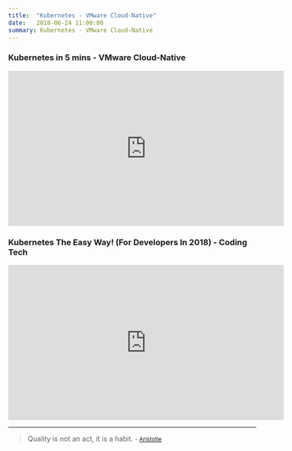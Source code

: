 ```yaml
---
title:  "Kubernetes - VMware Cloud-Native"
date:   2018-06-24 11:00:00
summary: Kubernetes - VMware Cloud-Native
---
```


### Kubernetes in 5 mins - VMware Cloud-Native

<iframe width="560" height="315" src="https://www.youtube.com/embed/PH-2FfFD2PU" frameborder="0" allowfullscreen></iframe>

### Kubernetes The Easy Way! (For Developers In 2018) - Coding Tech

<iframe width="560" height="315" src="https://www.youtube.com/embed/kOa_llowQ1c" frameborder="0" allowfullscreen></iframe>


---
> Quality is not an act, it is a habit.
> <small>- [Aristotle](https://www.brainyquote.com/quotes/aristotle_379604)</small>